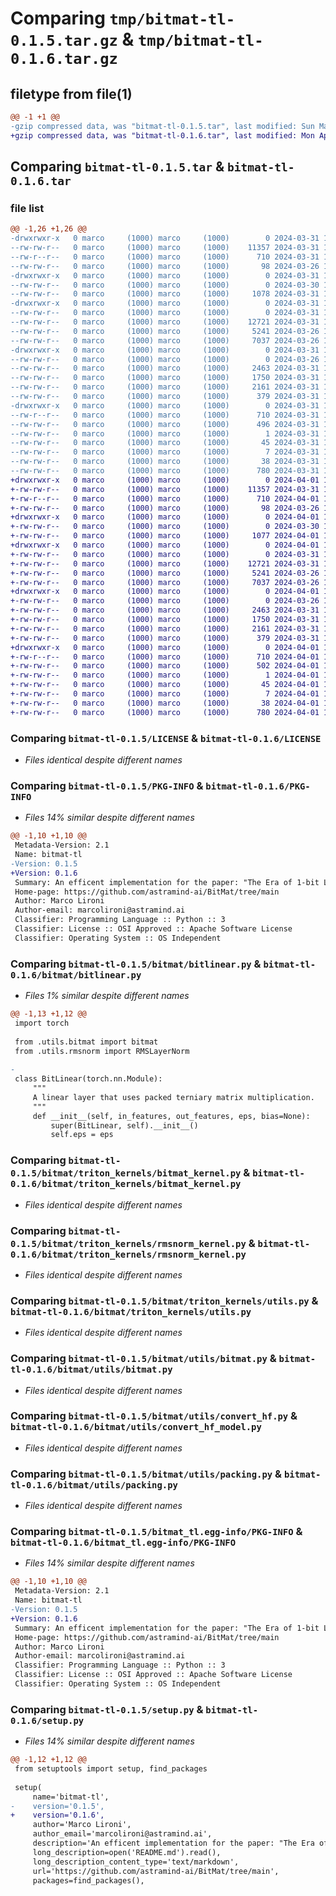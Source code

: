 # Comparing `tmp/bitmat-tl-0.1.5.tar.gz` & `tmp/bitmat-tl-0.1.6.tar.gz`

## filetype from file(1)

```diff
@@ -1 +1 @@
-gzip compressed data, was "bitmat-tl-0.1.5.tar", last modified: Sun Mar 31 19:25:17 2024, max compression
+gzip compressed data, was "bitmat-tl-0.1.6.tar", last modified: Mon Apr  1 18:07:35 2024, max compression
```

## Comparing `bitmat-tl-0.1.5.tar` & `bitmat-tl-0.1.6.tar`

### file list

```diff
@@ -1,26 +1,26 @@
-drwxrwxr-x   0 marco     (1000) marco     (1000)        0 2024-03-31 19:25:17.644075 bitmat-tl-0.1.5/
--rw-rw-r--   0 marco     (1000) marco     (1000)    11357 2024-03-31 16:42:10.000000 bitmat-tl-0.1.5/LICENSE
--rw-r--r--   0 marco     (1000) marco     (1000)      710 2024-03-31 19:25:17.644075 bitmat-tl-0.1.5/PKG-INFO
--rw-rw-r--   0 marco     (1000) marco     (1000)       98 2024-03-26 17:02:00.000000 bitmat-tl-0.1.5/README.md
-drwxrwxr-x   0 marco     (1000) marco     (1000)        0 2024-03-31 19:25:17.644075 bitmat-tl-0.1.5/bitmat/
--rw-rw-r--   0 marco     (1000) marco     (1000)        0 2024-03-30 14:45:20.000000 bitmat-tl-0.1.5/bitmat/__init__.py
--rw-rw-r--   0 marco     (1000) marco     (1000)     1078 2024-03-31 18:15:33.000000 bitmat-tl-0.1.5/bitmat/bitlinear.py
-drwxrwxr-x   0 marco     (1000) marco     (1000)        0 2024-03-31 19:25:17.644075 bitmat-tl-0.1.5/bitmat/triton_kernels/
--rw-rw-r--   0 marco     (1000) marco     (1000)        0 2024-03-31 10:45:17.000000 bitmat-tl-0.1.5/bitmat/triton_kernels/__init__.py
--rw-rw-r--   0 marco     (1000) marco     (1000)    12721 2024-03-31 16:41:21.000000 bitmat-tl-0.1.5/bitmat/triton_kernels/bitmat_kernel.py
--rw-rw-r--   0 marco     (1000) marco     (1000)     5241 2024-03-26 17:02:00.000000 bitmat-tl-0.1.5/bitmat/triton_kernels/rmsnorm_kernel.py
--rw-rw-r--   0 marco     (1000) marco     (1000)     7037 2024-03-26 17:02:00.000000 bitmat-tl-0.1.5/bitmat/triton_kernels/utils.py
-drwxrwxr-x   0 marco     (1000) marco     (1000)        0 2024-03-31 19:25:17.644075 bitmat-tl-0.1.5/bitmat/utils/
--rw-rw-r--   0 marco     (1000) marco     (1000)        0 2024-03-26 17:02:00.000000 bitmat-tl-0.1.5/bitmat/utils/__init__.py
--rw-rw-r--   0 marco     (1000) marco     (1000)     2463 2024-03-31 18:04:18.000000 bitmat-tl-0.1.5/bitmat/utils/bitmat.py
--rw-rw-r--   0 marco     (1000) marco     (1000)     1750 2024-03-31 19:24:56.000000 bitmat-tl-0.1.5/bitmat/utils/convert_hf.py
--rw-rw-r--   0 marco     (1000) marco     (1000)     2161 2024-03-31 10:09:31.000000 bitmat-tl-0.1.5/bitmat/utils/packing.py
--rw-rw-r--   0 marco     (1000) marco     (1000)      379 2024-03-31 17:11:38.000000 bitmat-tl-0.1.5/bitmat/utils/rmsnorm.py
-drwxrwxr-x   0 marco     (1000) marco     (1000)        0 2024-03-31 19:25:17.644075 bitmat-tl-0.1.5/bitmat_tl.egg-info/
--rw-r--r--   0 marco     (1000) marco     (1000)      710 2024-03-31 19:25:17.000000 bitmat-tl-0.1.5/bitmat_tl.egg-info/PKG-INFO
--rw-rw-r--   0 marco     (1000) marco     (1000)      496 2024-03-31 19:25:17.000000 bitmat-tl-0.1.5/bitmat_tl.egg-info/SOURCES.txt
--rw-rw-r--   0 marco     (1000) marco     (1000)        1 2024-03-31 19:25:17.000000 bitmat-tl-0.1.5/bitmat_tl.egg-info/dependency_links.txt
--rw-rw-r--   0 marco     (1000) marco     (1000)       45 2024-03-31 19:25:17.000000 bitmat-tl-0.1.5/bitmat_tl.egg-info/requires.txt
--rw-rw-r--   0 marco     (1000) marco     (1000)        7 2024-03-31 19:25:17.000000 bitmat-tl-0.1.5/bitmat_tl.egg-info/top_level.txt
--rw-rw-r--   0 marco     (1000) marco     (1000)       38 2024-03-31 19:25:17.644075 bitmat-tl-0.1.5/setup.cfg
--rw-rw-r--   0 marco     (1000) marco     (1000)      780 2024-03-31 19:24:56.000000 bitmat-tl-0.1.5/setup.py
+drwxrwxr-x   0 marco     (1000) marco     (1000)        0 2024-04-01 18:07:35.015289 bitmat-tl-0.1.6/
+-rw-rw-r--   0 marco     (1000) marco     (1000)    11357 2024-03-31 16:42:10.000000 bitmat-tl-0.1.6/LICENSE
+-rw-r--r--   0 marco     (1000) marco     (1000)      710 2024-04-01 18:07:35.015289 bitmat-tl-0.1.6/PKG-INFO
+-rw-rw-r--   0 marco     (1000) marco     (1000)       98 2024-03-26 17:02:00.000000 bitmat-tl-0.1.6/README.md
+drwxrwxr-x   0 marco     (1000) marco     (1000)        0 2024-04-01 18:07:35.011289 bitmat-tl-0.1.6/bitmat/
+-rw-rw-r--   0 marco     (1000) marco     (1000)        0 2024-03-30 14:45:20.000000 bitmat-tl-0.1.6/bitmat/__init__.py
+-rw-rw-r--   0 marco     (1000) marco     (1000)     1077 2024-04-01 18:07:20.000000 bitmat-tl-0.1.6/bitmat/bitlinear.py
+drwxrwxr-x   0 marco     (1000) marco     (1000)        0 2024-04-01 18:07:35.011289 bitmat-tl-0.1.6/bitmat/triton_kernels/
+-rw-rw-r--   0 marco     (1000) marco     (1000)        0 2024-03-31 10:45:17.000000 bitmat-tl-0.1.6/bitmat/triton_kernels/__init__.py
+-rw-rw-r--   0 marco     (1000) marco     (1000)    12721 2024-03-31 16:41:21.000000 bitmat-tl-0.1.6/bitmat/triton_kernels/bitmat_kernel.py
+-rw-rw-r--   0 marco     (1000) marco     (1000)     5241 2024-03-26 17:02:00.000000 bitmat-tl-0.1.6/bitmat/triton_kernels/rmsnorm_kernel.py
+-rw-rw-r--   0 marco     (1000) marco     (1000)     7037 2024-03-26 17:02:00.000000 bitmat-tl-0.1.6/bitmat/triton_kernels/utils.py
+drwxrwxr-x   0 marco     (1000) marco     (1000)        0 2024-04-01 18:07:35.011289 bitmat-tl-0.1.6/bitmat/utils/
+-rw-rw-r--   0 marco     (1000) marco     (1000)        0 2024-03-26 17:02:00.000000 bitmat-tl-0.1.6/bitmat/utils/__init__.py
+-rw-rw-r--   0 marco     (1000) marco     (1000)     2463 2024-03-31 18:04:18.000000 bitmat-tl-0.1.6/bitmat/utils/bitmat.py
+-rw-rw-r--   0 marco     (1000) marco     (1000)     1750 2024-03-31 19:24:56.000000 bitmat-tl-0.1.6/bitmat/utils/convert_hf_model.py
+-rw-rw-r--   0 marco     (1000) marco     (1000)     2161 2024-03-31 10:09:31.000000 bitmat-tl-0.1.6/bitmat/utils/packing.py
+-rw-rw-r--   0 marco     (1000) marco     (1000)      379 2024-03-31 17:11:38.000000 bitmat-tl-0.1.6/bitmat/utils/rmsnorm.py
+drwxrwxr-x   0 marco     (1000) marco     (1000)        0 2024-04-01 18:07:35.011289 bitmat-tl-0.1.6/bitmat_tl.egg-info/
+-rw-r--r--   0 marco     (1000) marco     (1000)      710 2024-04-01 18:07:34.000000 bitmat-tl-0.1.6/bitmat_tl.egg-info/PKG-INFO
+-rw-rw-r--   0 marco     (1000) marco     (1000)      502 2024-04-01 18:07:34.000000 bitmat-tl-0.1.6/bitmat_tl.egg-info/SOURCES.txt
+-rw-rw-r--   0 marco     (1000) marco     (1000)        1 2024-04-01 18:07:34.000000 bitmat-tl-0.1.6/bitmat_tl.egg-info/dependency_links.txt
+-rw-rw-r--   0 marco     (1000) marco     (1000)       45 2024-04-01 18:07:34.000000 bitmat-tl-0.1.6/bitmat_tl.egg-info/requires.txt
+-rw-rw-r--   0 marco     (1000) marco     (1000)        7 2024-04-01 18:07:34.000000 bitmat-tl-0.1.6/bitmat_tl.egg-info/top_level.txt
+-rw-rw-r--   0 marco     (1000) marco     (1000)       38 2024-04-01 18:07:35.015289 bitmat-tl-0.1.6/setup.cfg
+-rw-rw-r--   0 marco     (1000) marco     (1000)      780 2024-04-01 18:06:22.000000 bitmat-tl-0.1.6/setup.py
```

### Comparing `bitmat-tl-0.1.5/LICENSE` & `bitmat-tl-0.1.6/LICENSE`

 * *Files identical despite different names*

### Comparing `bitmat-tl-0.1.5/PKG-INFO` & `bitmat-tl-0.1.6/PKG-INFO`

 * *Files 14% similar despite different names*

```diff
@@ -1,10 +1,10 @@
 Metadata-Version: 2.1
 Name: bitmat-tl
-Version: 0.1.5
+Version: 0.1.6
 Summary: An efficent implementation for the paper: "The Era of 1-bit LLMs"
 Home-page: https://github.com/astramind-ai/BitMat/tree/main
 Author: Marco Lironi
 Author-email: marcolironi@astramind.ai
 Classifier: Programming Language :: Python :: 3
 Classifier: License :: OSI Approved :: Apache Software License
 Classifier: Operating System :: OS Independent
```

### Comparing `bitmat-tl-0.1.5/bitmat/bitlinear.py` & `bitmat-tl-0.1.6/bitmat/bitlinear.py`

 * *Files 1% similar despite different names*

```diff
@@ -1,13 +1,12 @@
 import torch
 
 from .utils.bitmat import bitmat
 from .utils.rmsnorm import RMSLayerNorm
 
-
 class BitLinear(torch.nn.Module):
     """
     A linear layer that uses packed terniary matrix multiplication.
     """
     def __init__(self, in_features, out_features, eps, bias=None):
         super(BitLinear, self).__init__()
         self.eps = eps
```

### Comparing `bitmat-tl-0.1.5/bitmat/triton_kernels/bitmat_kernel.py` & `bitmat-tl-0.1.6/bitmat/triton_kernels/bitmat_kernel.py`

 * *Files identical despite different names*

### Comparing `bitmat-tl-0.1.5/bitmat/triton_kernels/rmsnorm_kernel.py` & `bitmat-tl-0.1.6/bitmat/triton_kernels/rmsnorm_kernel.py`

 * *Files identical despite different names*

### Comparing `bitmat-tl-0.1.5/bitmat/triton_kernels/utils.py` & `bitmat-tl-0.1.6/bitmat/triton_kernels/utils.py`

 * *Files identical despite different names*

### Comparing `bitmat-tl-0.1.5/bitmat/utils/bitmat.py` & `bitmat-tl-0.1.6/bitmat/utils/bitmat.py`

 * *Files identical despite different names*

### Comparing `bitmat-tl-0.1.5/bitmat/utils/convert_hf.py` & `bitmat-tl-0.1.6/bitmat/utils/convert_hf_model.py`

 * *Files identical despite different names*

### Comparing `bitmat-tl-0.1.5/bitmat/utils/packing.py` & `bitmat-tl-0.1.6/bitmat/utils/packing.py`

 * *Files identical despite different names*

### Comparing `bitmat-tl-0.1.5/bitmat_tl.egg-info/PKG-INFO` & `bitmat-tl-0.1.6/bitmat_tl.egg-info/PKG-INFO`

 * *Files 14% similar despite different names*

```diff
@@ -1,10 +1,10 @@
 Metadata-Version: 2.1
 Name: bitmat-tl
-Version: 0.1.5
+Version: 0.1.6
 Summary: An efficent implementation for the paper: "The Era of 1-bit LLMs"
 Home-page: https://github.com/astramind-ai/BitMat/tree/main
 Author: Marco Lironi
 Author-email: marcolironi@astramind.ai
 Classifier: Programming Language :: Python :: 3
 Classifier: License :: OSI Approved :: Apache Software License
 Classifier: Operating System :: OS Independent
```

### Comparing `bitmat-tl-0.1.5/setup.py` & `bitmat-tl-0.1.6/setup.py`

 * *Files 14% similar despite different names*

```diff
@@ -1,12 +1,12 @@
 from setuptools import setup, find_packages
 
 setup(
     name='bitmat-tl',
-    version='0.1.5',
+    version='0.1.6',
     author='Marco Lironi',
     author_email='marcolironi@astramind.ai',
     description='An efficent implementation for the paper: "The Era of 1-bit LLMs"',
     long_description=open('README.md').read(),
     long_description_content_type='text/markdown',
     url='https://github.com/astramind-ai/BitMat/tree/main',
     packages=find_packages(),
```

